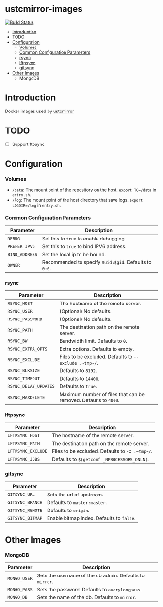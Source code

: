 # ustcmirror-images

[![Build Status](https://travis-ci.org/ustclug/ustcmirror-images.svg?branch=master)](https://travis-ci.org/ustclug/ustcmirror-images)

- [Introduction](#introduction)
- [TODO](#todo)
- [Configuration](#configuration)
    - [Volumes](#volumes)
    - [Common Configuration Parameters](#common-configuration-parameters)
    - [rsync](#rsync)
    - [lftpsync](#lftpsync)
    - [gitsync](#gitsync)
- [Other Images](#other-images)
    - [MongoDB](#mongodb)

# Introduction

Docker images used by [ustcmirror](https://github.com/ustclug/ustcmirror)

# TODO

* [ ] Support ftpsync

# Configuration

### Volumes

* `/data`: The mount point of the repository on the host. `export TO=/data` in `entry.sh`.
* `/log`: The mount point of the host directory that save logs. `export LOGDIR=/log` in `entry.sh`.

### Common Configuration Parameters

| Parameter | Description |
|-----------|-------------|
| `DEBUG` | Set this to `true` to enable debugging. |
| `PREFER_IPV6` | Set this to `true` to bind IPV6 address. |
| `BIND_ADDRESS` | Set the local ip to be bound. |
| `OWNER` | Recommended to specify `$uid:$gid`. Defaults to `0:0`. |

### rsync

| Parameter | Description |
|-----------|-------------|
| `RSYNC_HOST` | The hostname of the remote server. |
| `RSYNC_USER` | (Optional) No defaults. |
| `RSYNC_PASSWORD` | (Optional) No defaults. |
| `RSYNC_PATH` | The destination path on the remote server. |
| `RSYNC_BW` | Bandwidth limit. Defaults to `0`. |
| `RSYNC_EXTRA_OPTS` | Extra options. Defaults to empty. |
| `RSYNC_EXCLUDE` | Files to be excluded. Defaults to `--exclude .~tmp~/`. |
| `RSYNC_BLKSIZE` | Defaults to `8192`. |
| `RSYNC_TIMEOUT` | Defaults to `14400`. |
| `RSYNC_DELAY_UPDATES` | Defaults to `true`. |
| `RSYNC_MAXDELETE` | Maximum number of files that can be removed. Defaults to `4000`. |

### lftpsync

| Parameter | Description |
|-----------|-------------|
| `LFTPSYNC_HOST` | The hostname of the remote server. |
| `LFTPSYNC_PATH` | The destination path on the remote server. |
| `LFTPSYNC_EXCLUDE` | Files to be excluded. Defaults to `-X .~tmp~/`. |
| `LFTPSYNC_JOBS` | Defaults to `$(getconf _NPROCESSORS_ONLN)`. |

### gitsync

| Parameter | Description |
|-----------|-------------|
| `GITSYNC_URL` | Sets the url of upstream. |
| `GITSYNC_BRANCH` | Defaults to `master:master`. |
| `GITSYNC_REMOTE` | Defaults to `origin`. |
| `GITSYNC_BITMAP` | Enable bitmap index. Defaults to `false`. |

# Other Images

### MongoDB

| Parameter | Description |
|-----------|-------------|
| `MONGO_USER` | Sets the username of the db admin. Defaults to `mirror`. |
| `MONGO_PASS` | Sets the password. Defaults to `averylongpass`. |
| `MONGO_DB` | Sets the name of the db. Defaults to `mirror`. |
